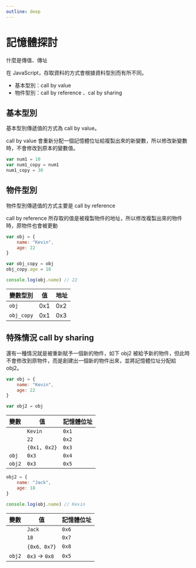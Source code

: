 ```yaml
---
outline: deep
---
```


# 記憶體探討

什麼是傳值、傳址

在 JavaScript，存取資料的方式會根據資料型別而有所不同。
- 基本型別：call by value
- 物件型別：call by reference 、cal by sharing

## 基本型別

基本型別傳遞值的方式為 call by value。

call by value 會重新分配一個記憶體位址給複製出來的新變數，所以修改新變數時，不會修改到原本的變數值。

```js
var num1 = 10
var num1_copy = num1
num1_copy = 30
```

## 物件型別

物件型別傳遞值的方式主要是 call by reference

call by reference 所存取的值是被複製物件的地址，所以修改複製出來的物件時，原物件也會被更動

```js
var obj = {
    name: "Kevin",
    age: 22
}

var obj_copy = obj
obj_copy.age = 18

console.log(obj.name) // 22
```

| 變數型別 | 值  | 地址  |
|----------|-----|-------|
| `obj`    | 0x1 | 0x2   |
| `obj_copy` | 0x1 | 0x3   |

## 特殊情況 call by sharing

還有一種情況就是被重新賦予一個新的物件，如下 obj2 被給予新的物件，但此時不會修改到原物件，而是創建出一個新的物件出來，並將記憶體位址分配給 obj2。

```js
var obj = {
    name: "Kevin",
    age: 22
}

var obj2 = obj
```

| 變數       | 值                 | 記憶體位址 |
|------------|--------------------|------------|
|            | `Kevin`              | `0x1`       |
|            | `22`              | `0x2`  |
|            | `{0x1, 0x2}`      | `0x3`      |
| `obj`     | `0x3`              | `0x4`      |
| `obj2`     | `0x3`              | `0x5`      |

```js
obj2 = {
    name: "Jack",
    age: 18
}

console.log(obj.name) // Kevin
```

| 變數       | 值                 | 記憶體位址 |
|------------|--------------------|------------|
|            | `Jack`             | `0x6`      |
|            | `18`               | `0x7`      |
|            | `{0x6、0x7}`       | `0x8`      |
| `obj2`     | `0x3` -> `0x8`    | `0x5`      |